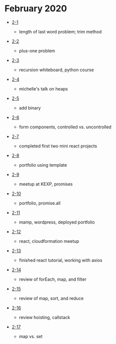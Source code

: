 # February 2020

- [2-1](./days/2-1.md)
  - length of last word problem; trim method

- [2-2](./days/2-2.md)
  - plus-one problem

- [2-3](./days/2-3.md)
  - recursion whiteboard, python course

- [2-4](./days/2-4.md)
  - michelle's talk on heaps

- [2-5](./days/2-5.md)
  - add binary

- [2-6](./days/2-6.md)
  - form components, controlled vs. uncontrolled

- [2-7](./days/2-7.md)
  - completed first two mini react projects

- [2-8](./days/2-8.md)
  - portfolio using template

- [2-9](./days/2-9.md) 
  - meetup at KEXP, promises

- [2-10](./days/2-10.md) 
  - portfolio, promise.all

- [2-11](./days/2-11.md) 
  - mamp, wordpress, deployed portfolio

- [2-12](./days/2-12.md) 
  - react, cloudformation meetup
  
- [2-13](./days/2-13.md) 
  - finished react tutorial, working with axios

- [2-14](./days/2-14.md) 
  - review of forEach, map, and filter 
  
- [2-15](./days/2-15.md) 
  - review of map, sort, and reduce
  
- [2-16](./days/2-16.md) 
  - review hoisting, callstack

- [2-17](./days/2-17.md) 
  - map vs. set 